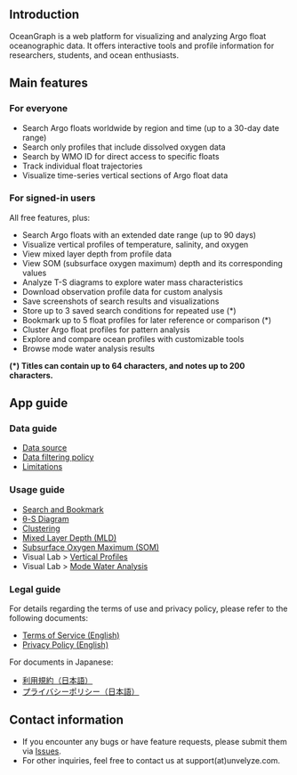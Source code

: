## Introduction

OceanGraph is a web platform for visualizing and analyzing Argo float oceanographic data. It offers interactive tools and profile information for researchers, students, and ocean enthusiasts.

## Main features

### For everyone

- Search Argo floats worldwide by region and time (up to a 30-day date range)
- Search only profiles that include dissolved oxygen data
- Search by WMO ID for direct access to specific floats
- Track individual float trajectories
- Visualize time-series vertical sections of Argo float data

### For signed-in users

All free features, plus:

- Search Argo floats with an extended date range (up to 90 days)
- Visualize vertical profiles of temperature, salinity, and oxygen
- View mixed layer depth from profile data
- View SOM (subsurface oxygen maximum) depth and its corresponding values
- Analyze T-S diagrams to explore water mass characteristics
- Download observation profile data for custom analysis
- Save screenshots of search results and visualizations
- Store up to 3 saved search conditions for repeated use (*)
- Bookmark up to 5 float profiles for later reference or comparison (*)
- Cluster Argo float profiles for pattern analysis
- Explore and compare ocean profiles with customizable tools
- Browse mode water analysis results

**(*) Titles can contain up to 64 characters, and notes up to 200 characters.**

## App guide

### Data guide

- [Data source](./docs/data_guide/data_source.md)
- [Data filtering policy](./docs/data_guide/data_filtering_policy.md)
- [Limitations](./docs/data_guide/limitations.md)

### Usage guide

- [Search and Bookmark](./docs/usage_guide/search.md)
- [θ-S Diagram](./docs/usage_guide/t_s_diagram.md)
- [Clustering](./docs/usage_guide/clustering.md)
- [Mixed Layer Depth (MLD)](./docs/usage_guide/mixed_layer_depth.md)
- [Subsurface Oxygen Maximum (SOM)](./docs/usage_guide/subsurface_oxygen_maximum.md)
- Visual Lab > [Vertical Profiles](./docs/usage_guide/visual_lab/vertical_profiles.md)
- Visual Lab > [Mode Water Analysis](./docs/usage_guide/visual_lab/mode_water_analysis.md)

### Legal guide

For details regarding the terms of use and privacy policy, please refer to the following documents:

- [Terms of Service (English)](./docs/legal_guide/terms_of_use_en.md)
- [Privacy Policy (English)](./docs/legal_guide/privacy_policy_en.md)

For documents in Japanese:

- [利用規約（日本語）](./docs/legal_guide/terms_of_use_ja.md)
- [プライバシーポリシー（日本語）](./docs/legal_guide/privacy_policy_ja.md)

## Contact information

- If you encounter any bugs or have feature requests, please submit them via [Issues](https://github.com/Lot4Fun/oceangraph-guide/issues).
- For other inquiries, feel free to contact us at support(at)unvelyze.com.
